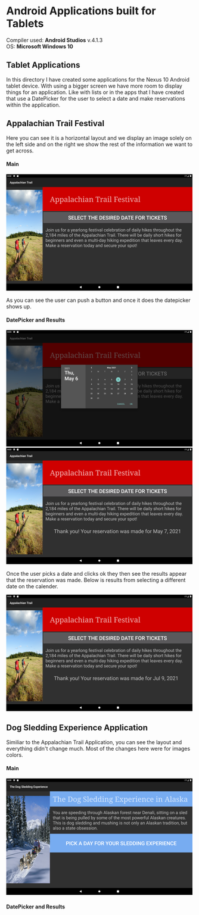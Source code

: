 # Android Applications built for Tablets

Compiler used: **Android Studios** v.4.1.3 <br />
OS: **Microsoft Windows 10**

## Tablet Applications

In this directory I have created some applications for the Nexus 10 Android tablet device. With using a bigger screen we have more room to display things for an application. Like with lists or in the apps that I have created that use a DatePicker for the user to select a date and make reservations within the application. 


## Appalachian Trail Festival

Here you can see it is a horizontal layout and we display an image solely on the left side and on the right we show the rest of the information we want to get across. 


#### Main

![Main](https://github.com/aquaman48/Android-Apps/blob/main/Screenshots/Appalachian-Trail-Festival-App/Appalachian_Festival_Main.png)

As you can see the user can push a button and once it does the datepicker shows up. 

#### DatePicker and Results

![DatePick](https://github.com/aquaman48/Android-Apps/blob/main/Screenshots/Appalachian-Trail-Festival-App/Appalachian_Festival_DatePicker.png) ![Results](https://github.com/aquaman48/Android-Apps/blob/main/Screenshots/Appalachian-Trail-Festival-App/Appalachian_Festival_Results.png)


Once the user picks a date and clicks ok they then see the results appear that the reservation was made. Below is results from selecting a different date on the calender.

![Second](https://github.com/aquaman48/Android-Apps/blob/main/Screenshots/Appalachian-Trail-Festival-App/Appalachian_Festival_Extra_Result.png)


## Dog Sledding Experience Application

Similiar to the Appalachian Trail Application, you can see the layout and everything didn't change much. Most of the changes here were for images colors.

#### Main

![Main](https://github.com/aquaman48/Android-Apps/blob/main/Screenshots/Dog-Sledding-Experience-App/Dog_Sledding_Experience_Main.png)

#### DatePicker and Results
